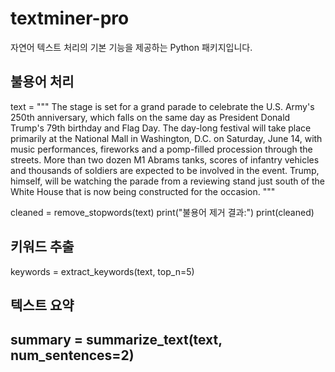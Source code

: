 # textminer-pro

자연어 텍스트 처리의 기본 기능을 제공하는 Python 패키지입니다.
## 불용어 처리
text = """
The stage is set for a grand parade to celebrate the U.S. Army's 250th anniversary, which falls on the same day as President Donald Trump's 79th birthday and Flag Day.
The day-long festival will take place primarily at the National Mall in Washington, D.C. on Saturday, June 14, with music performances, fireworks and a pomp-filled procession through the streets.
More than two dozen M1 Abrams tanks, scores of infantry vehicles and thousands of soldiers are expected to be involved in the event. Trump, himself, will be watching the parade from a reviewing stand just south of the White House that is now being constructed for the occasion.
"""


cleaned = remove_stopwords(text)
print("불용어 제거 결과:")
print(cleaned)


## 키워드 추출
keywords = extract_keywords(text, top_n=5)

## 텍스트 요약
summary = summarize_text(text, num_sentences=2)
---



